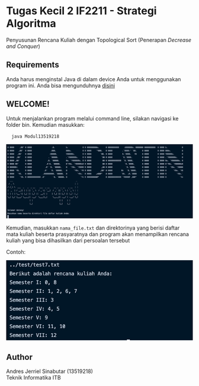 # Tugas Kecil 2 IF2211 - Strategi Algoritma
Penyusunan Rencana Kuliah dengan Topological Sort (Penerapan *Decrease and Conquer*)

## Requirements
Anda harus menginstal Java di dalam device Anda untuk menggunakan program ini. Anda bisa mengunduhnya [disini](https://www.java.com/en/download/)

## WELCOME!
Untuk menjalankan program melalui command line, silakan navigasi ke folder bin. Kemudian masukkan:
```
  java Modul13519218
```
![Main Menu](img/main-menu.jpg)

Kemudian, masukkan `nama_file.txt` dan direktorinya yang berisi daftar mata kuliah beserta prasyaratnya dan program akan menampilkan rencana kuliah yang bisa dihasilkan dari persoalan tersebut

Contoh:

![Contoh](img/example-photo.jpg)

## Author
Andres Jerriel Sinabutar (13519218) <br>
Teknik Informatika ITB
